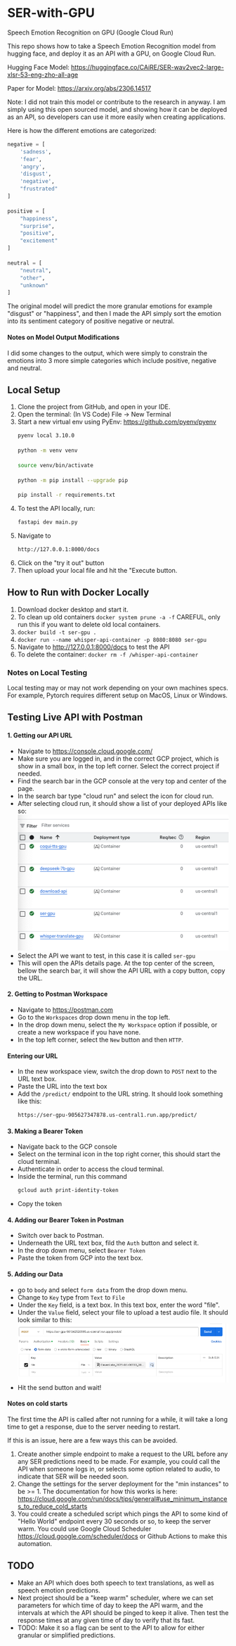# SER-with-GPU
Speech Emotion Recognition on GPU (Google Cloud Run)

This repo shows how to take a Speech Emotion Recognition model from hugging face, and deploy it as an API with a GPU, on Google Cloud Run. 

Hugging Face Model: https://huggingface.co/CAiRE/SER-wav2vec2-large-xlsr-53-eng-zho-all-age

Paper for Model: https://arxiv.org/abs/2306.14517

Note: I did not train this model or contribute to the research in anyway. I am simply using this open sourced model, and showing how it can be deployed as an API, so developers can use it more easily when creating applications. 

Here is how the different emotions are categorized:

```python
negative = [
    'sadness',
    'fear',
    'angry',
    'disgust',
    'negative',
    "frustrated"
]

positive = [
    "happiness",
    "surprise",
    "positive",
    "excitement"
]

neutral = [
    "neutral",
    "other",
    "unknown"
]
```

The original model will predict the more granular emotions for example "disgust" or "happiness", and then I made the API simply sort the emotion into its sentiment category of positive negative or neutral. 

#### Notes on Model Output Modifications
I did some changes to the output, which were simply to constrain the emotions into 3 more simple categories which include positive, negative and neutral. 


## Local Setup
1. Clone the project from GitHub, and open in your IDE. 
2. Open the terminal: (In VS Code) File -> New Terminal
3. Start a new virtual env using PyEnv: https://github.com/pyenv/pyenv
    ```bash
    pyenv local 3.10.0

    python -m venv venv

    source venv/bin/activate

    python -m pip install --upgrade pip

    pip install -r requirements.txt
    ```
4. To test the API locally, run:
    ```bash
    fastapi dev main.py  
    ```
5. Navigate to 
    ```bash
    http://127.0.0.1:8000/docs
    ```
6. Click on the "try it out" button
7. Then upload your local file and hit the "Execute button.

## How to Run with Docker Locally

1. Download docker desktop and start it. 
2. To clean up old containers ```docker system prune -a -f``` CAREFUL, only run this if you want to delete old local containers. 
3. ```docker build -t ser-gpu .```
4. ```docker run --name whisper-api-container -p 8080:8080 ser-gpu```
5. Navigate to http://127.0.0.1:8000/docs to test the API
5. To delete the container: ```docker rm -f /whisper-api-container```

### Notes on Local Testing

Local testing may or may not work depending on your own machines specs. For example, Pytorch requires different setup on MacOS, Linux or Windows. 

## Testing Live API with Postman

#### 1. Getting our API URL
- Navigate to https://console.cloud.google.com/
- Make sure you are logged in, and in the correct GCP project, which is show in a small box, in the top left corner. Select the correct project if needed. 
- Find the search bar in the GCP console at the very top and center of the page. 
- In the search bar type "cloud run" and select the icon for cloud run. 
- After selecting cloud run, it should show a list of your deployed APIs like so: 
    ![Alt text](docs/apis.png)
- Select the API we want to test, in this case it is called ```ser-gpu```
- This will open the APIs details page. At the top center of the screen, bellow the search bar, it will show the API URL with a copy button, copy the URL. 


#### 2. Getting to Postman Workspace
- Navigate to https://postman.com
- Go to the ```Workspaces``` drop down menu in the top left. 
- In the drop down menu, select the ```My Workspace``` option if possible, or create a new workspace if you have none. 
- In the top left corner, select the ```New``` button and then  ```HTTP```. 

#### Entering our URL
- In the new workspace view, switch the drop down to ```POST``` next to the URL text box. 
- Paste the URL into the text box
- Add the ```/predict/``` endpoint to the URL string. It should look something like this:
    ```bash
    https://ser-gpu-905627347878.us-central1.run.app/predict/
    ```

#### 3. Making a Bearer Token
- Navigate back to the GCP console
- Select on the terminal icon in the top right corner, this should start the cloud terminal. 
- Authenticate in order to access the cloud terminal. 
- Inside the terminal, run this command 
    ```bash
    gcloud auth print-identity-token
    ```
- Copy the token

#### 4. Adding our Bearer Token in Postman
- Switch over back to Postman. 
- Underneath the URL text box, fild the ```Auth``` button and select it. 
- In the drop down menu, select ```Bearer Token```
- Paste the token from GCP into the text box. 

#### 5. Adding our Data
- go to ```body``` and select ```form data``` from the drop down menu.
- Change to ```Key``` type from ```Text``` to ```File```
- Under the ```Key``` field, is a text box. In this text box, enter the word "file". 
- Under the ```Value``` field, select your file to upload a test audio file. It should look similar to this:
    ![Alt text](docs/postman.png)
- Hit the send button and wait!

#### Notes on cold starts

The first time the API is called after not running for a while, it will take a long time to get a response, due to the server needing to restart. 

If this is an issue, here are a few ways this can be avoided. 
1. Create another simple endpoint to make a request to the URL before any any SER predictions need to be made. For example, you could call the API when someone logs in, or selects some option related to audio, to indicate that SER will be needed soon. 
2. Change the settings for the server deployment for the "min instances" to be >= 1. The documentation for how this works is here: https://cloud.google.com/run/docs/tips/general#use_minimum_instances_to_reduce_cold_starts 
3. You could create a scheduled script which pings the API to some kind of "Hello World" endpoint every 30 seconds or so, to keep the server warm. You could use Google Cloud Scheduler https://cloud.google.com/scheduler/docs or Github Actions to make this automation. 


## TODO
- Make an API which does both speech to text translations, as well as speech emotion predictions. 
- Next project should be a "keep warm" scheduler, where we can set parameters for which time of day to keep the API warm, and the intervals at which the API should be pinged to keep it alive. Then test the response times at any given time of day to verify that its fast. 
- TODO: Make it so a flag can be sent to the API to allow for either granular or simplified predictions. 


